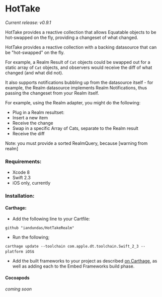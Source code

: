 # HotTake

_Current release: v0.9.1_

HotTake provides a reactive collection that allows Equatable objects to be hot-swapped on the fly, providing a changeset of what changed.


HotTake provides a reactive collection with a backing datasource that can be "hot-swapped" on the fly. 

For example, a Realm Result of `Cat` objects could be swapped out for a static array of `Cat` objects, and observers would receive the diff of what changed (and what did not). 

It also supports notifications bubbling up from the datasource itself - for example, the Realm datasource implements Realm Notifications, thus passing the changeset from your Realm itself.





For example, using the Realm adapter, you might do the following:

- Plug in a Realm resultset:
- Insert a new item
- Receive the change
- Swap in a specific Array of Cats, separate to the Realm result
- Receive the diff


Note: you must provide a sorted RealmQuery, because [warning from realm]


### Requirements:

- Xcode 8
- Swift 2.3
- iOS only, currently

### Installation:

#### Carthage:
- Add the following line to your Cartfile:

`github "iandundas/HotTakeRealm"`

- Run the following;

`carthage update --toolchain com.apple.dt.toolchain.Swift_2_3 --platform iOS`s

- Add the built frameworks to your project as described [on Carthage](https://github.com/Carthage/Carthage#if-youre-building-for-ios-tvos-or-watchos), as well as adding each to the Embed Frameworks build phase.
 

#### Cocoapods
_coming soon_
